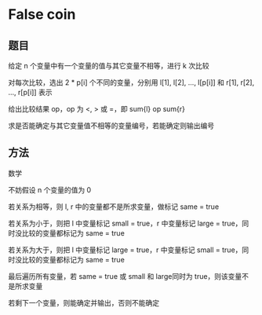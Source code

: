 # False coin

## 题目

给定 n 个变量中有一个变量的值与其它变量不相等，进行 k 次比较

对每次比较，选出 2 * p[i] 个不同的变量，分别用 l[1], l[2], ..., l[p[i]] 和 r[1], r[2], ..., r[p[i]] 表示

给出比较结果 op，op 为 <, > 或 =，即 sum{l} op sum{r}

求是否能确定与其它变量值不相等的变量编号，若能确定则输出编号


## 方法

数学

不妨假设 n 个变量的值为 0

若关系为相等，则 l, r 中的变量都不是所求变量，做标记 same = true

若关系为小于，则把 l 中变量标记 small = true，r 中变量标记 large = true，同时没比较的变量都标记为 same = true

若关系为大于，则把 l 中变量标记 large = true，r 中变量标记 small = true，同时没比较的变量都标记为 same = true

最后遍历所有变量，若 same = true 或 small 和 large同时为 true，则该变量不是所求变量

若剩下一个变量，则能确定并输出，否则不能确定

